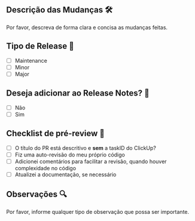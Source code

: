 ## Descrição das Mudanças 🛠

Por favor, descreva de forma clara e concisa as mudanças feitas.

## Tipo de Release 🚀

- [ ] Maintenance
- [ ] Minor
- [ ] Major

## Deseja adicionar ao Release Notes? 📝

- [ ] Não
- [ ] Sim

## Checklist de pré-review 🧢

- [ ] O título do PR está descritivo e <b>sem</b> a taskID do ClickUp?
- [ ] Fiz uma auto-revisão do meu próprio código
- [ ] Adicionei comentários para facilitar a revisão, quando houver complexidade no código
- [ ] Atualizei a documentação, se necessário

## Observações 🔍

Por favor, informe qualquer tipo de observação que possa ser importante.